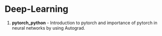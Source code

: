 # Deep-Learning

1. **pytorch_python** - Introduction to pytorch and importance of pytorch in neural networks by using Autograd.


